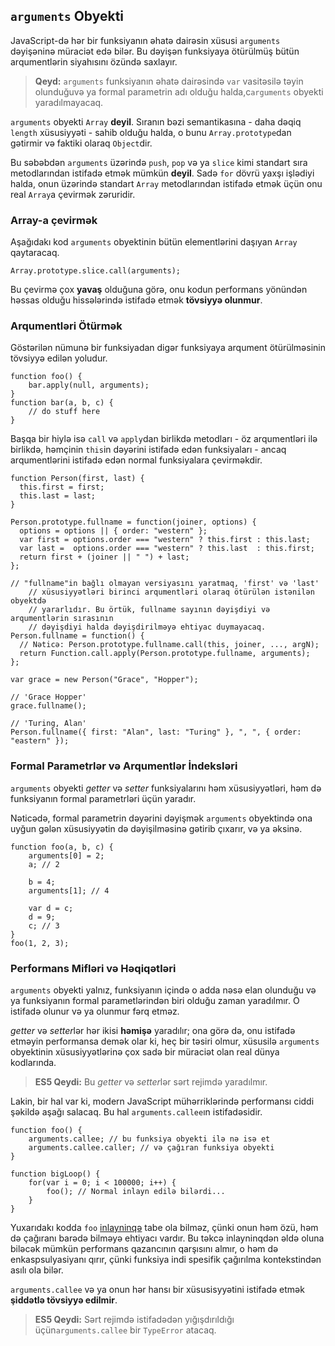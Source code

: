 ## `arguments` Obyekti

JavaScript-də hər bir funksiyanın əhatə dairəsin xüsusi `arguments` dəyişəninə 
müraciət edə bilər. Bu dəyişən funksiyaya ötürülmüş bütün arqumentlərin 
siyahısını özündə saxlayır.

> **Qeyd:** `arguments` funksiyanın əhatə dairəsində `var` vasitəsilə təyin 
> olunduğuvə ya formal parametrin adı olduğu halda,c`arguments` obyekti 
> yaradılmayacaq.

`arguments` obyekti `Array` **deyil**. Sıranın bəzi semantikasına - daha dəqiq
`length` xüsusiyyəti - sahib olduğu halda, o bunu `Array.prototype`dan 
gətirmir və faktiki olaraq `Object`dir.

Bu səbəbdən `arguments` üzərində `push`, `pop` və ya `slice` kimi standart
sıra metodlarından  istifadə etmək mümkün **deyil**. Sadə `for` dövrü
yaxşı işlədiyi halda, onun üzərində standart `Array` metodlarından istifadə 
etmək üçün onu real `Array`a çevirmək zəruridir.

### Array-a çevirmək

Aşağıdakı kod `arguments` obyektinin bütün elementlərini daşıyan `Array`
qaytaracaq.

    Array.prototype.slice.call(arguments);

Bu çevirmə çox **yavaş** olduğuna görə, onu kodun performans yönündən həssas
olduğu hissələrində istifadə etmək **tövsiyyə olunmur**.

### Arqumentləri Ötürmək

Göstərilən nümunə bir funksiyadan digər funksiyaya arqument ötürülməsinin
tövsiyyə edilən yoludur.

    function foo() {
        bar.apply(null, arguments);
    }
    function bar(a, b, c) {
        // do stuff here
    }

Başqa bir hiylə isə `call` və `apply`dan birlikdə metodları - öz arqumentləri ilə birlikdə,
həmçinin `this`in dəyərini istifadə edən funksiyaları - ancaq arqumentlərini istifadə edən 
normal funksiyalara çevirməkdir.

    function Person(first, last) {
      this.first = first;
      this.last = last;
    }

    Person.prototype.fullname = function(joiner, options) {
      options = options || { order: "western" };
      var first = options.order === "western" ? this.first : this.last;
      var last =  options.order === "western" ? this.last  : this.first;
      return first + (joiner || " ") + last;
    };

    // "fullname"in bağlı olmayan versiyasını yaratmaq, 'first' və 'last'
		// xüsusiyyətləri birinci arqumentləri olaraq ötürülən istənilən obyektdə
		// yararlıdır. Bu örtük, fullname sayının dəyişdiyi və arqumentlərin sırasının
		// dəyişdiyi halda dəyişdirilməyə ehtiyac duymayacaq.
    Person.fullname = function() {
      // Nəticə: Person.prototype.fullname.call(this, joiner, ..., argN);
      return Function.call.apply(Person.prototype.fullname, arguments);
    };

    var grace = new Person("Grace", "Hopper");

    // 'Grace Hopper'
    grace.fullname();

    // 'Turing, Alan'
    Person.fullname({ first: "Alan", last: "Turing" }, ", ", { order: "eastern" });


### Formal Parametrlər və Arqumentlər İndeksləri

`arguments` obyekti *getter* və *setter* funksiyalarını həm xüsusiyyətləri,
həm də funksiyanın formal parametrləri üçün yaradır.

Nəticədə, formal parametrin dəyərini dəyişmək `arguments` obyektində ona uyğun
gələn xüsusiyyətin də dəyişilməsinə gətirib çıxarır, və ya əksinə.

    function foo(a, b, c) {
        arguments[0] = 2;
        a; // 2

        b = 4;
        arguments[1]; // 4

        var d = c;
        d = 9;
        c; // 3
    }
    foo(1, 2, 3);

### Performans Mifləri və Həqiqətləri

`arguments` obyekti yalnız, funksiyanın içində o adda nəsə elan olunduğu və ya
funksiyanın formal parametlərindən biri olduğu zaman yaradılmır. O istifadə
olunur və ya olunmur fərq etməz.

*getter* və *setter*lər hər ikisi **həmişə** yaradılır; ona görə də, onu istifadə
etməyin performansa demək olar ki, heç bir təsiri olmur, xüsusilə `arguments` 
obyektinin xüsusiyyətlərinə çox sadə bir müraciət olan real dünya kodlarında.

> **ES5 Qeydi:** Bu *getter* və *setter*lər sərt rejimdə yaradılmır.

Lakin, bir hal var ki, modern JavaScript mühərriklərində performansı ciddi
şəkildə aşağı salacaq. Bu hal `arguments.callee`ın istifadəsidir.

    function foo() {
        arguments.callee; // bu funksiya obyekti ilə nə isə et
        arguments.callee.caller; // və çağıran funksiya obyekti
    }

    function bigLoop() {
        for(var i = 0; i < 100000; i++) {
            foo(); // Normal inlayn edilə bilərdi...
        }
    }

Yuxarıdakı kodda `foo` [inlayninqə][1] tabe ola bilməz, çünki onun həm özü,
həm də çağıranı barədə bilməyə ehtiyacı vardır. Bu təkcə inlayninqdən əldə
oluna biləcək mümkün performans qazancının qarşısını almır, o həm də
enkaspsulyasiyanı qırır, çünki funksiya indi spesifik çağırılma kontekstindən
asılı ola bilər.

`arguments.callee` və ya onun hər hansı bir xüsusisyyətini istifadə etmək
**şiddətlə tövsiyyə edilmir**.

> **ES5 Qeydi:** Sərt rejimdə istifadədən yığışdırıldığı üçün`arguments.callee` 
> bir `TypeError` atacaq.

[1]: http://en.wikipedia.org/wiki/Inlining


